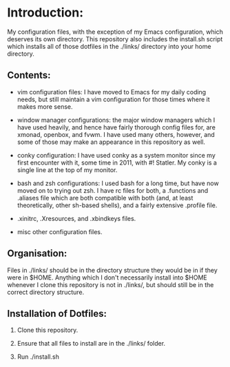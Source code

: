 # Introduction:

My configuration files, with the exception of my Emacs configuration,
which deserves its own directory.  This repository also includes the
install.sh script which installs all of those dotfiles in the ./links/
directory into your home directory.

## Contents:

* vim configuration files: I have moved to Emacs for my daily coding
  needs, but still maintain a vim configuration for those times where
  it makes more sense.

* window manager configurations: the major window managers which I
  have used heavily, and hence have fairly thorough config files for,
  are xmonad, openbox, and fvwm.  I have used many others, however,
  and some of those may make an appearance in this repository as well.

* conky configuration: I have used conky as a system monitor since my
  first encounter with it, some time in 2011, with #! Statler.  My
  conky is a single line at the top of my monitor.

* bash and zsh configurations: I used bash for a long time, but have
  now moved on to trying out zsh.  I have rc files for both, a
  .functions and .aliases file which are both compatible with both
  (and, at least theoretically, other sh-based shells), and a fairly
  extensive .profile file.

* .xinitrc, .Xresources, and .xbindkeys files.

* misc other configuration files.

## Organisation:

Files in ./links/ should be in the directory structure they would be
in if they were in $HOME.  Anything which I don't necessarily install
into $HOME whenever I clone this repository is not in ./links/, but
should still be in the correct directory structure.

## Installation of Dotfiles:

1. Clone this repository.

2. Ensure that all files to install are in the ./links/ folder.

3. Run ./install.sh
